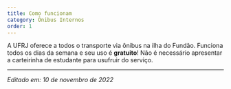 ```yaml
---
title: Como funcionam
category: Ônibus Internos
order: 1
---
```


<p>A UFRJ oferece a todos o transporte via ônibus na ilha do Fundão. Funciona todos os dias da semana e seu uso é <b>gratuito</b>! Não é necessário apresentar a carteirinha de estudante para usufruir do serviço.</p>

  
---

*Editado em: 10 de novembro de 2022*
